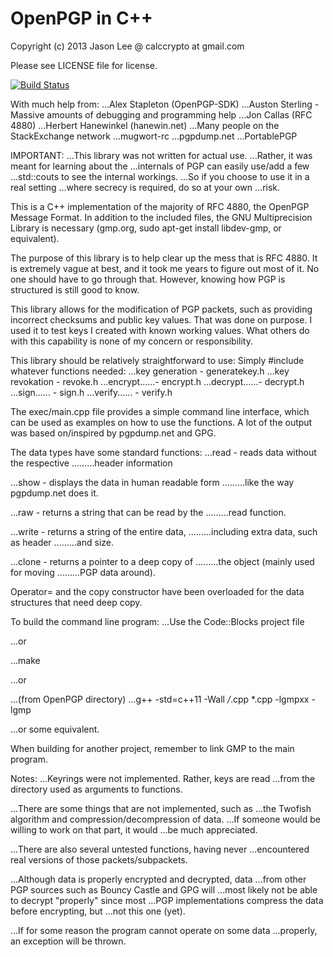 # OpenPGP in C++
Copyright (c) 2013 Jason Lee @ calccrypto at gmail.com

Please see LICENSE file for license.

[![Build Status](https://travis-ci.org/mugwort-rc/OpenPGP.svg?branch=master)](https://travis-ci.org/mugwort-rc/OpenPGP)

With much help from:
...Alex Stapleton (OpenPGP-SDK)
...Auston Sterling - Massive amounts of debugging and programming help
...Jon Callas (RFC 4880)
...Herbert Hanewinkel (hanewin.net)
...Many people on the StackExchange network
...mugwort-rc
...pgpdump.net
...PortablePGP

IMPORTANT:
...This library was not written for actual use.
...Rather, it was meant for learning about the
...internals of PGP can easily use/add a few 
...std::couts to see the internal workings.
...So if you choose to use it in a real setting 
...where secrecy is required, do so at your own 
...risk.

This is a C++ implementation of the majority of RFC 4880,
the OpenPGP Message Format. In addition to the included files,
the GNU Multiprecision Library is necessary (gmp.org,
sudo apt-get install libdev-gmp, or equivalent).

The purpose of this library is to help clear up the mess that
is RFC 4880. It is extremely vague at best, and it took me
years to figure out most of it. No one should have to go
through that. However, knowing how PGP is structured is still
good to know.

This library allows for the modification of PGP packets, such
as providing incorrect checksums and public key values. That
was done on purpose. I used it to test keys I created with
known working values. What others do with this capability
is none of my concern or responsibility.

This library should be relatively straightforward to use:
Simply #include whatever functions needed:
...key generation - generatekey.h
...key revokation - revoke.h
...encrypt......- encrypt.h
...decrypt......- decrypt.h
...sign......   - sign.h
...verify...... - verify.h

The exec/main.cpp file provides a simple command line interface,
which can be used as examples on how to use the functions. A lot 
of the output was based on/inspired by pgpdump.net and GPG.

The data types have some standard functions:
...read  - reads data without the respective
.........header information

...show  - displays the data in human readable form
.........like the way pgpdump.net does it.

...raw   - returns a string that can be read by the
.........read function.

...write - returns a string of the entire data,
.........including extra data, such as header
.........and size.

...clone - returns a pointer to a deep copy of
.........the object (mainly used for moving
.........PGP data around).

Operator= and the copy constructor have been overloaded
for the data structures that need deep copy.

To build the command line program:
...Use the Code::Blocks project file

...or

...make

...or

...(from OpenPGP directory)
...g++ -std=c++11 -Wall */*.cpp *.cpp -lgmpxx -lgmp

...or some equivalent.

When building for another project, remember to link GMP to
the main program.

Notes:
...Keyrings were not implemented. Rather, keys are read
...from the directory used as arguments to functions.

...There are some things that are not implemented, such as
...the Twofish algorithm and compression/decompression of data.
...If someone would be willing to work on that part, it would
...be much appreciated.

...There are also several untested functions, having never
...encountered real versions of those packets/subpackets.

...Although data is properly encrypted and decrypted, data
...from other PGP sources such as Bouncy Castle and GPG will
...most likely not be able to decrypt "properly" since most
...PGP implementations compress the data before encrypting, but
...not this one (yet).

...If for some reason the program cannot operate on some data
...properly, an exception will be thrown.